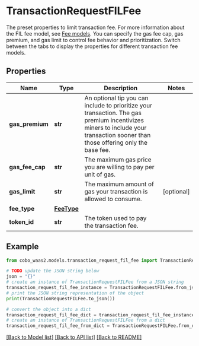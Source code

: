 # TransactionRequestFILFee

The preset properties to limit transaction fee.  For more information about the FIL fee model, see [Fee models](https://www.cobo.com/developers/v2/guides/transactions/estimate-fees#fee-models).  You can specify the gas fee cap, gas premium, and gas limit to control fee behavior and prioritization.  Switch between the tabs to display the properties for different transaction fee models. 

## Properties

Name | Type | Description | Notes
------------ | ------------- | ------------- | -------------
**gas_premium** | **str** | An optional tip you can include to prioritize your transaction. The gas premium incentivizes miners to include your transaction sooner than those offering only the base fee. | 
**gas_fee_cap** | **str** | The maximum gas price you are willing to pay per unit of gas. | 
**gas_limit** | **str** | The maximum amount of gas your transaction is allowed to consume. | [optional] 
**fee_type** | [**FeeType**](FeeType.md) |  | 
**token_id** | **str** | The token used to pay the transaction fee. | 

## Example

```python
from cobo_waas2.models.transaction_request_fil_fee import TransactionRequestFILFee

# TODO update the JSON string below
json = "{}"
# create an instance of TransactionRequestFILFee from a JSON string
transaction_request_fil_fee_instance = TransactionRequestFILFee.from_json(json)
# print the JSON string representation of the object
print(TransactionRequestFILFee.to_json())

# convert the object into a dict
transaction_request_fil_fee_dict = transaction_request_fil_fee_instance.to_dict()
# create an instance of TransactionRequestFILFee from a dict
transaction_request_fil_fee_from_dict = TransactionRequestFILFee.from_dict(transaction_request_fil_fee_dict)
```
[[Back to Model list]](../README.md#documentation-for-models) [[Back to API list]](../README.md#documentation-for-api-endpoints) [[Back to README]](../README.md)


